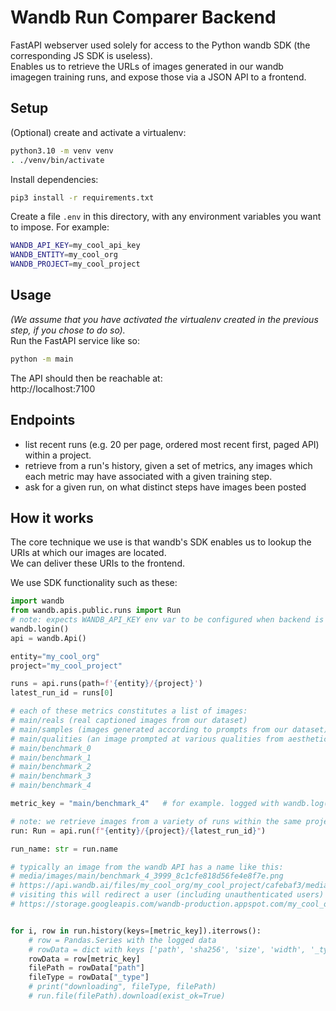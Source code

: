 # Wandb Run Comparer Backend

FastAPI webserver used solely for access to the Python wandb SDK (the corresponding JS SDK is useless).  
Enables us to retrieve the URLs of images generated in our wandb imagegen training runs, and expose those via a JSON API to a frontend.

## Setup

(Optional) create and activate a virtualenv:

```bash
python3.10 -m venv venv
. ./venv/bin/activate
```

Install dependencies:

```bash
pip3 install -r requirements.txt
```

Create a file `.env` in this directory, with any environment variables you want to impose. For example:

```bash
WANDB_API_KEY=my_cool_api_key
WANDB_ENTITY=my_cool_org
WANDB_PROJECT=my_cool_project
```

## Usage

_(We assume that you have activated the virtualenv created in the previous step, if you chose to do so)._  
Run the FastAPI service like so:

```bash
python -m main
```

The API should then be reachable at:  
http://localhost:7100

## Endpoints

- list recent runs (e.g. 20 per page, ordered most recent first, paged API) within a project.
- retrieve from a run's history, given a set of metrics, any images which each metric may have associated with a given training step.
- ask for a given run, on what distinct steps have images been posted

## How it works

The core technique we use is that wandb's SDK enables us to lookup the URIs at which our images are located.  
We can deliver these URIs to the frontend.

We use SDK functionality such as these:

```python
import wandb
from wandb.apis.public.runs import Run
# note: expects WANDB_API_KEY env var to be configured when backend is launched
wandb.login()
api = wandb.Api()

entity="my_cool_org"
project="my_cool_project"

runs = api.runs(path=f'{entity}/{project}')
latest_run_id = runs[0]

# each of these metrics constitutes a list of images:
# main/reals (real captioned images from our dataset)
# main/samples (images generated according to prompts from our dataset)
# main/qualities (an image prompted at various qualities from aesthetic to non-aesthetic)
# main/benchmark_0
# main/benchmark_1
# main/benchmark_2
# main/benchmark_3
# main/benchmark_4

metric_key = "main/benchmark_4"   # for example. logged with wandb.log({"main/benchmark_4": wandb.Image(…, caption=…), ..})

# note: we retrieve images from a variety of runs within the same project, for comparison
run: Run = api.run(f"{entity}/{project}/{latest_run_id}")

run_name: str = run.name

# typically an image from the wandb API has a name like this:
# media/images/main/benchmark_4_3999_8c1cfe818d56fe4e8f7e.png
# https://api.wandb.ai/files/my_cool_org/my_cool_project/cafebaf3/media/images/main/benchmark_4_3999_8c1cfe818d56fe4e8f7e.png
# visiting this will redirect a user (including unauthenticated users) to a CDN URL such as:
# https://storage.googleapis.com/wandb-production.appspot.com/my_cool_org/my_cool_project/cafebaf3/media/images/main/benchmark_4_3999_da401fc5385feda931fa.png?and=some&k=v


for i, row in run.history(keys=[metric_key]).iterrows():
    # row = Pandas.Series with the logged data
    # rowData = dict with keys ['path', 'sha256', 'size', 'width', '_type', 'format', 'height'] if it's a file
    rowData = row[metric_key]    
    filePath = rowData["path"]
    fileType = rowData["_type"]
    # print("downloading", fileType, filePath)
    # run.file(filePath).download(exist_ok=True)
```